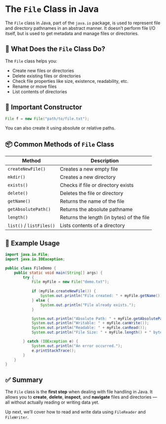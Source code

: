 # The `File` Class in Java

The `File` class in Java, part of the `java.io` package, is used to represent file and directory pathnames in an abstract manner. It doesn’t perform file I/O itself, but is used to get metadata and manage files or directories.


## 🧱 What Does the `File` Class Do?

The `File` class helps you:
- Create new files or directories
- Delete existing files or directories
- Check file properties like size, existence, readability, etc.
- Rename or move files
- List contents of directories


## 📌 Important Constructor

```java
File f = new File("path/to/file.txt");
```

You can also create it using absolute or relative paths.


## 📦 Common Methods of `File` Class

| Method                     | Description                                  |
|----------------------------|----------------------------------------------|
| `createNewFile()`         | Creates a new empty file                     |
| `mkdir()`                 | Creates a new directory                      |
| `exists()`                | Checks if file or directory exists          |
| `delete()`                | Deletes the file or directory               |
| `getName()`               | Returns the name of the file                |
| `getAbsolutePath()`       | Returns the absolute pathname               |
| `length()`                | Returns the length (in bytes) of the file   |
| `list()` / `listFiles()`  | Lists contents of a directory               |


## 🧪 Example Usage

```java
import java.io.File;
import java.io.IOException;

public class FileDemo {
    public static void main(String[] args) {
        try {
            File myFile = new File("demo.txt");
            
            if (myFile.createNewFile()) {
                System.out.println("File created: " + myFile.getName());
            } else {
                System.out.println("File already exists.");
            }

            System.out.println("Absolute Path: " + myFile.getAbsolutePath());
            System.out.println("Writable: " + myFile.canWrite());
            System.out.println("Readable: " + myFile.canRead());
            System.out.println("File Size: " + myFile.length() + " bytes");

        } catch (IOException e) {
            System.out.println("An error occurred.");
            e.printStackTrace();
        }
    }
}
```


## ✅ Summary

The `File` class is the **first step** when dealing with file handling in Java. It allows you to **create**, **delete**, **inspect**, and **navigate** files and directories — all without actually reading or writing data yet.

Up next, we’ll cover how to read and write data using `FileReader` and `FileWriter`.

